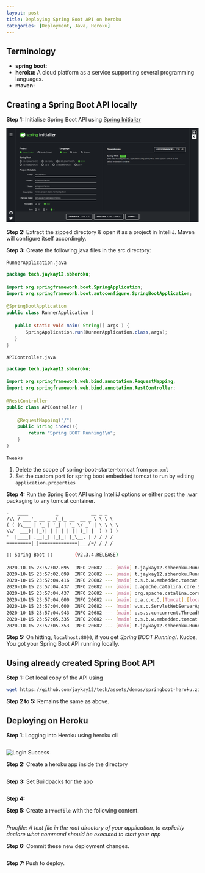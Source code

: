 ```yaml
---
layout: post
title: Deploying Spring Boot API on heroku
categories: [Deployment, Java, Heroku]
---
```


## Terminology
 - **spring boot:**
 - **heroku:** A cloud platform as a service supporting several programming languages.
 - **maven:**

## Creating a Spring Boot API locally

**Step 1:** Initialise Spring Boot API using [Spring Initializr](https://start.spring.io/)

![spring-boot-initializr](../assets/images/SBH-1.png)

**Step 2:** Extract the zipped directory & open it as a project in IntelliJ. Maven will configure itself accordingly.

**Step 3:** Create the following java files in the src directory:

`RunnerApplication.java`

```java
package tech.jaykay12.sbheroku;

import org.springframework.boot.SpringApplication;
import org.springframework.boot.autoconfigure.SpringBootApplication;

@SpringBootApplication
public class RunnerApplication {

   public static void main( String[] args ) {
       SpringApplication.run(RunnerApplication.class,args);
   }
}
```

`APIController.java`

```java
package tech.jaykay12.sbheroku;

import org.springframework.web.bind.annotation.RequestMapping;
import org.springframework.web.bind.annotation.RestController;

@RestController
public class APIController {

    @RequestMapping("/")
    public String index(){
        return "Spring BOOT Running!\n";
    }
}
```

`Tweaks`
1. Delete the <provided> scope of spring-boot-starter-tomcat from `pom.xml`
2. Set the custom port for spring boot embedded tomcat to run by editing `application.properties`

**Step 4:** Run the Spring Boot API using IntelliJ options or either post the .war packaging to any tomcat container.

```text
.   ____          _            __ _ _
/\\ / ___'_ __ _ _(_)_ __  __ _ \ \ \ \
( ( )\___ | '_ | '_| | '_ \/ _` | \ \ \ \
\\/  ___)| |_)| | | | | || (_| |  ) ) ) )
'  |____| .__|_| |_|_| |_\__, | / / / /
=========|_|==============|___/=/_/_/_/
```
```bash
:: Spring Boot ::        (v2.3.4.RELEASE)

2020-10-15 23:57:02.695  INFO 20682 --- [main] t.jaykay12.sbheroku.RunnerApplication    : Starting RunnerApplication on jalaz-personal with PID 20682 (/home/jalaz/Documents/springboot-heroku/target/classes started by jalaz in /home/jalaz/Documents/springboot-heroku)
2020-10-15 23:57:02.699  INFO 20682 --- [main] t.jaykay12.sbheroku.RunnerApplication    : No active profile set, falling back to default profiles: default
2020-10-15 23:57:04.416  INFO 20682 --- [main] o.s.b.w.embedded.tomcat.TomcatWebServer  : Tomcat initialized with port(s): 8090 (http)
2020-10-15 23:57:04.437  INFO 20682 --- [main] o.apache.catalina.core.StandardService   : Starting service [Tomcat]
2020-10-15 23:57:04.437  INFO 20682 --- [main] org.apache.catalina.core.StandardEngine  : Starting Servlet engine: [Apache Tomcat/9.0.38]
2020-10-15 23:57:04.600  INFO 20682 --- [main] o.a.c.c.C.[Tomcat].[localhost].[/]       : Initializing Spring embedded WebApplicationContext
2020-10-15 23:57:04.600  INFO 20682 --- [main] w.s.c.ServletWebServerApplicationContext : Root WebApplicationContext: initialization completed in 1727 ms
2020-10-15 23:57:04.943  INFO 20682 --- [main] o.s.s.concurrent.ThreadPoolTaskExecutor  : Initializing ExecutorService 'applicationTaskExecutor'
2020-10-15 23:57:05.335  INFO 20682 --- [main] o.s.b.w.embedded.tomcat.TomcatWebServer  : Tomcat started on port(s): 8090 (http) with context path ''
2020-10-15 23:57:05.353  INFO 20682 --- [main] t.jaykay12.sbheroku.RunnerApplication    : Started RunnerApplication in 3.669 seconds (JVM running for 4.506)
```


**Step 5:** On hitting, `localhost:8090`, if you get _Spring BOOT Running!_. Kudos, You got your Spring Boot API running locally.

## Using already created Spring Boot API

**Step 1:**
Get local copy of the API using
```bash
wget https://github.com/jaykay12/tech/assets/demos/springboot-heroku.zip
```

**Step 2 to 5:** Remains the same as above.

## Deploying on Heroku

**Step 1:** Logging into Heroku using heroku cli
```bash

```

![Login Success]()

**Step 2:** Create a heroku app inside the directory
```bash

```

**Step 3:** Set Buildpacks for the app
```bash

```

**Step 4:**

**Step 5:** Create a `Procfile` with the following content.
```text

```

_Procfile: A text file in the root directory of your application, to explicitly declare what command should be executed to start your app_

**Step 6:** Commit these new deployment changes.
```bash

```

**Step 7:** Push to deploy.
```bash

```
